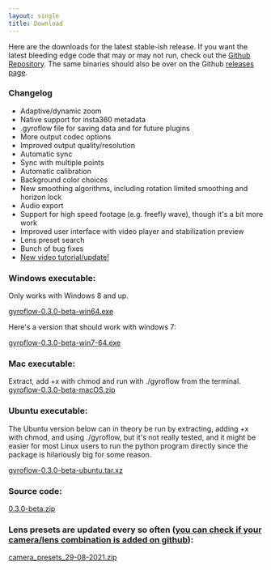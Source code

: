 ```yaml
---
layout: single
title: Download
---
```


Here are the downloads for the latest stable-ish release. If you want the latest bleeding edge code that may or may not run, check out the [Github Repository](https://github.com/ElvinC/gyroflow). The same binaries should also be over on the Github [releases page](https://github.com/ElvinC/gyroflow/releases).

### Changelog
* Adaptive/dynamic zoom
* Native support for insta360 metadata
* .gyroflow file for saving data and for future plugins
* More output codec options
* Improved output quality/resolution
* Automatic sync
* Sync with multiple points
* Automatic calibration
* Background color choices
* New smoothing algorithms, including rotation limited smoothing and horizon lock
* Audio export
* Support for high speed footage (e.g. freefly wave), though it's a bit more work
* Improved user interface with video player and stabilization preview
* Lens preset search
* Bunch of bug fixes
* [New video tutorial/update!](https://youtu.be/f4YD5pGmnxM)

### Windows executable:
Only works with Windows 8 and up.

<a href="https://github.com/ElvinC/gyroflow/releases/download/0.3.0-beta/gyroflow-0.3.0-beta-win64.exe" class="btn btn--info btn--large">gyroflow-0.3.0-beta-win64.exe</a>

Here's a version that should work with windows 7:

<a href="https://github.com/ElvinC/gyroflow/releases/download/0.3.0-beta/gyroflow-0.3.0-beta-win7-64.exe" class="btn btn--info btn--large">gyroflow-0.3.0-beta-win7-64.exe</a>


### Mac executable:

Extract, add +x with chmod and run with ./gyroflow from the terminal.
<a href="https://github.com/ElvinC/gyroflow/releases/download/0.3.0-beta/gyroflow-0.3.0-beta-macOS.zip" class="btn btn--info btn--large">gyroflow-0.3.0-beta-macOS.zip</a>

### Ubuntu executable:
The Ubuntu version below can in theory be run by extracting, adding +x with chmod, and using ./gyroflow, but it's not really tested, and it might be easier for most Linux users to run the python program directly since the package is hilariously big for some reason.

<a href="https://github.com/ElvinC/gyroflow/releases/download/0.3.0-beta/gyroflow-0.3.0-beta-ubuntu.tar.xz" class="btn btn--info btn--large">gyroflow-0.3.0-beta-ubuntu.tar.xz</a>
### Source code:
<a href="https://github.com/ElvinC/gyroflow/archive/refs/tags/0.3.0-beta.zip" class="btn btn--info btn--large">0.3.0-beta.zip</a>
### Lens presets are updated every so often ([you can check if your camera/lens combination is added on github](https://github.com/ElvinC/gyroflow/tree/master/camera_presets)):
<a href="https://github.com/ElvinC/gyroflow/releases/download/0.3.0-beta/camera_presets_29-08-2021.zip" class="btn btn--primary btn--large">camera_presets_29-08-2021.zip</a>
